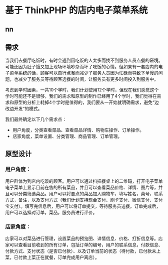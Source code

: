 # 基于 ThinkPHP 的店内电子菜单系统
## nn
## 需求

当我们去餐厅吃饭时，有时会遇到因吃饭的人太多而找不到服务人员点餐的窘境。可能还因为肚子饿又加上现场环境吵杂而坏了吃饭的心情。但如果有一套店内的电子菜单系统的话，顾客可以自行点餐而减少了服务人员因为忙碌而导致下单慢的问题，也减少了服务员等待顾客选餐的时间，让服务员有更多时间投入到服务中。

考虑到学时因素，一共10个学时，我们计划使用12个学时，但现在我们感觉这个学时可能还不是很够，我们的需求和原型的制作已经用了4个学时，我们觉得在需求和原型的分析上耗掉4个学时是值得的，我们要从一开始就明确需求，避免“边改边开发”的模式。

我们最终确定以下几个需求点：

* 用户角度，分类查看菜品、查看菜品详情、购物车操作、订单操作。
* 店家角度，菜单设置、分类管理、商品管理、订单管理。

## 原型设计

### 用户角度：
用户群体为到店内吃饭的顾客。用户可以通过扫描餐桌上的二维码，打开电子菜单电子菜单上显示目前在售的所有菜品，并且可以查看菜品价格、详情、图片等，并且可以分类筛选菜品。用户可以将要点的菜品加入购物车，填写姓名，桌号，联系方式，备注，以及支付方式（我们计划支持现金支付、刷卡支付、微信支付、支付宝支付）。填写完信息后，用户可以将订单提交，等待服务员送餐。订单完成后，用户可以选择对订单，菜品，服务员进行评价。

### 店家角度：
店家可以对菜品进行管理，设置菜品的预览图、详情信息、价格、打折信息等。店家可以查看目前收到的所有订单，包括订单的编号，用户的联系信息，付款信息、付款方式、支付状态（是否已付款）、以及订单当前的状态（待付款，已付款未上菜，已付款上菜正在就餐，订单完成用户离店）。








